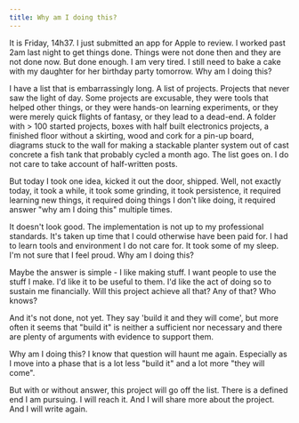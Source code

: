 ```yaml
---
title: Why am I doing this?
---
```

It is Friday, 14h37. I just submitted an app for Apple to review. I worked past 2am last night to get things done. Things were not done then and they are not done now. But done enough. I am very tired. I still need to bake a cake with my daughter for her birthday party tomorrow. Why am I doing this?

I have a list that is embarrassingly long. A list of projects. Projects that never saw the light of day. Some projects are excusable, they were tools that helped other things, or they were hands-on learning experiments, or they were merely quick flights of fantasy, or they lead to a dead-end. A folder with > 100 started projects, boxes with half built electronics projects, a finished floor without a skirting, wood and cork for a pin-up board, diagrams stuck to the wall for making a stackable planter system out of cast concrete a fish tank that probably cycled a month ago. The list goes on. I do not care to take account of half-written posts.

But today I took one idea, kicked it out the door, shipped. Well, not exactly today, it took a while, it took some grinding, it took persistence, it required learning new things, it required doing things I don't like doing, it required answer "why am I doing this" multiple times.

It doesn't look good. The implementation is not up to my professional standards. It's taken up time that I could otherwise have been paid for. I had to learn tools and environment I do not care for. It took some of my sleep. I'm not sure that I feel proud. Why am I doing this?

Maybe the answer is simple - I like making stuff. I want people to use the stuff I make. I'd like it to be useful to them. I'd like the act of doing so to sustain me financially. Will this project achieve all that? Any of that? Who knows?

And it's not done, not yet. They say 'build it and they will come', but more often it seems that "build it" is neither a sufficient nor necessary and there are plenty of arguments with evidence to support them.

Why am I doing this? I know that question will haunt me again. Especially as I move into a phase that is a lot less "build it" and a lot more "they will come".

But with or without answer, this project will go off the list. There is a defined end I am pursuing. I will reach it. And I will share more about the project. And I will write again.
